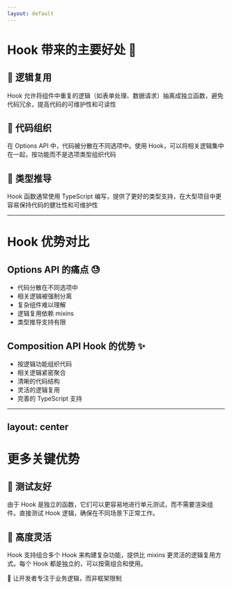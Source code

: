 ```yaml
---
layout: default
---
```


# Hook 带来的主要好处 🚀

<v-clicks>

<div class="grid grid-cols-1 gap-6">

<div class="p-4 bg-blue-50 rounded-lg">

## 🔄 逻辑复用
Hook 允许将组件中重复的逻辑（如表单处理、数据请求）抽离成独立函数，避免代码冗余，提高代码的可维护性和可读性

</div>

<div class="p-4 bg-green-50 rounded-lg">

## 📁 代码组织
在 Options API 中，代码被分散在不同选项中。使用 Hook，可以将相关逻辑集中在一起，按功能而不是选项类型组织代码

</div>

<div class="p-4 bg-purple-50 rounded-lg">

## 🎯 类型推导
Hook 函数通常使用 TypeScript 编写，提供了更好的类型支持，在大型项目中更容易保持代码的健壮性和可维护性

</div>

</div>

</v-clicks>

---

# Hook 优势对比

<div class="grid grid-cols-2 gap-8 mt-8">

<div>

## Options API 的痛点 😓

<v-clicks>

- 代码分散在不同选项中
- 相关逻辑被强制分离
- 复杂组件难以理解
- 逻辑复用依赖 mixins
- 类型推导支持有限

</v-clicks>

</div>

<div>

## Composition API Hook 的优势 ✨

<v-clicks>

- 按逻辑功能组织代码
- 相关逻辑紧密聚合
- 清晰的代码结构
- 灵活的逻辑复用
- 完善的 TypeScript 支持

</v-clicks>

</div>

</div>

---
layout: center
---

# 更多关键优势

<div class="grid grid-cols-2 gap-8 mt-8">

<div class="p-6 bg-yellow-50 rounded-lg">

## 🧪 测试友好
由于 Hook 是独立的函数，它们可以更容易地进行单元测试，而不需要渲染组件。直接测试 Hook 逻辑，确保在不同场景下正常工作。

</div>

<div class="p-6 bg-red-50 rounded-lg">

## 🔧 高度灵活
Hook 支持组合多个 Hook 来构建复杂功能，提供比 mixins 更灵活的逻辑复用方式。每个 Hook 都是独立的，可以按需组合和使用。

</div>

</div>

<div class="text-center mt-8">
  <span class="text-2xl">🎯 让开发者专注于业务逻辑，而非框架限制</span>
</div>